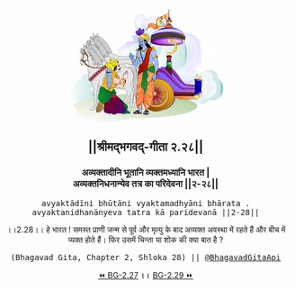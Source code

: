 <center><img src="../../asset/BG.png" alt="#API #bhagavadgitaapi #slok #nodejs #js #api #gitaapi #krishna #hinduism #vedic #ISKCON #shreemadbhagavadgita #technology"/>
<h2>||श्रीमद्‍भगवद्‍-गीता २.२८||</h2>
<h3>अव्यक्तादीनि भूतानि व्यक्तमध्यानि भारत |<br/>अव्यक्तनिधनान्येव तत्र का परिदेवना ||२-२८||</h3>
<pre>avyaktādīni bhūtāni vyaktamadhyāni bhārata .<br/>avyaktanidhanānyeva tatra kā paridevanā ||2-28||</pre>
<p>।।2.28।। हे भारत ! समस्त प्राणी जन्म से पूर्व और मृत्यु के बाद अव्यक्त अवस्था में रहते हैं और बीच में व्यक्त होते हैं। फिर उसमें चिन्ता या शोक की क्या बात है ?</p>
<pre>(Bhagavad Gita, Chapter 2, Shloka 28) || <a href="https://twitter.com/bhagavadgitaapi">@BhagavadGitaApi</a></pre><a href="../../2/27">⏪  BG-2.27</a><b>        ।।        </b><a href="../../2/29">BG-2.29  ⏩</a></center>